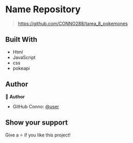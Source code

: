 <a name="readme-top"></a>

# Name Repository 

>https://github.com/CONNO288/tarea_8_pokemones

## Built With

- Html
- JavaScript
- css
- pokeapi

## Author

👤 **Author**

- GitHub Conno: [@user](https://github.com/CONNO288)

## Show your support

Give a ⭐️ if you like this project!
